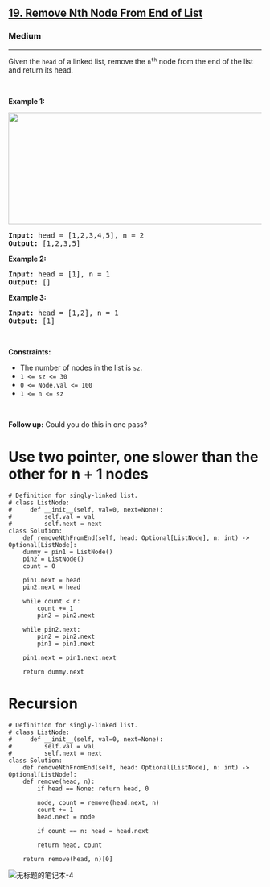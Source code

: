 <h2><a href="https://leetcode.com/problems/remove-nth-node-from-end-of-list/">19. Remove Nth Node From End of List</a></h2><h3>Medium</h3><hr><div><p>Given the <code>head</code> of a linked list, remove the <code>n<sup>th</sup></code> node from the end of the list and return its head.</p>

<p>&nbsp;</p>
<p><strong>Example 1:</strong></p>
<img alt="" src="https://assets.leetcode.com/uploads/2020/10/03/remove_ex1.jpg" style="width: 542px; height: 222px;">
<pre><strong>Input:</strong> head = [1,2,3,4,5], n = 2
<strong>Output:</strong> [1,2,3,5]
</pre>

<p><strong>Example 2:</strong></p>

<pre><strong>Input:</strong> head = [1], n = 1
<strong>Output:</strong> []
</pre>

<p><strong>Example 3:</strong></p>

<pre><strong>Input:</strong> head = [1,2], n = 1
<strong>Output:</strong> [1]
</pre>

<p>&nbsp;</p>
<p><strong>Constraints:</strong></p>

<ul>
	<li>The number of nodes in the list is <code>sz</code>.</li>
	<li><code>1 &lt;= sz &lt;= 30</code></li>
	<li><code>0 &lt;= Node.val &lt;= 100</code></li>
	<li><code>1 &lt;= n &lt;= sz</code></li>
</ul>

<p>&nbsp;</p>
<p><strong>Follow up:</strong> Could you do this in one pass?</p>
</div>

# Use two pointer, one slower than the other for n + 1 nodes
	# Definition for singly-linked list.
	# class ListNode:
	#     def __init__(self, val=0, next=None):
	#         self.val = val
	#         self.next = next
	class Solution:
	    def removeNthFromEnd(self, head: Optional[ListNode], n: int) -> Optional[ListNode]:
		dummy = pin1 = ListNode()
		pin2 = ListNode()
		count = 0

		pin1.next = head
		pin2.next = head

		while count < n: 
		    count += 1
		    pin2 = pin2.next

		while pin2.next:
		    pin2 = pin2.next
		    pin1 = pin1.next

		pin1.next = pin1.next.next

		return dummy.next
		

# Recursion
	# Definition for singly-linked list.
	# class ListNode:
	#     def __init__(self, val=0, next=None):
	#         self.val = val
	#         self.next = next
	class Solution:
	    def removeNthFromEnd(self, head: Optional[ListNode], n: int) -> Optional[ListNode]:
		def remove(head, n):
		    if head == None: return head, 0

		    node, count = remove(head.next, n)
		    count += 1
		    head.next = node

		    if count == n: head = head.next

		    return head, count

		return remove(head, n)[0]
		
		
  ![无标题的笔记本-4](https://user-images.githubusercontent.com/48045950/163342218-87dfaf31-6341-4ca8-b5eb-69bdecef0bc9.jpg)


